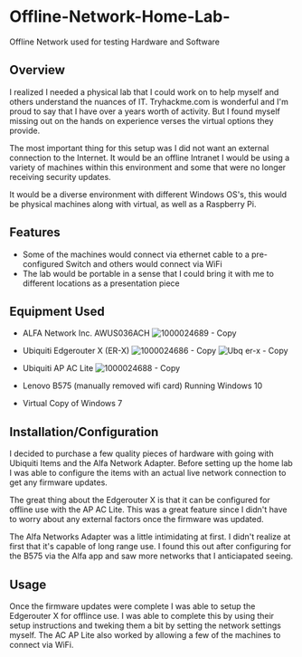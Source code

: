 # Offline-Network-Home-Lab-
Offline Network used for testing Hardware and Software

## Overview
I realized I needed a physical lab that I could work on to help myself and others understand the nuances of IT. 
Tryhackme.com is wonderful and I'm proud to say that I have over a years worth of activity. But I found myself missing out on the hands on experience verses the virtual options they provide. 

The most important thing for this setup was I did not want an external connection to the Internet. It would be an offline Intranet 
I would be using a variety of machines within this  environment and some that were no longer receiving security updates.   

It would be a diverse environment with different Windows OS's, this would be physical machines along with virtual, as well as a Raspberry Pi.

## Features

- Some of the machines would connect via ethernet cable to a pre-configured Switch and others would connect via WiFi
- The lab would be portable in a sense that I could bring it with me to different locations as a presentation piece

## Equipment Used 
- ALFA Network Inc. AWUS036ACH
  ![1000024689 - Copy](https://github.com/user-attachments/assets/31141798-8a2a-40be-bca3-26fb3b5babfc)

- Ubiquiti Edgerouter X (ER-X)
  ![1000024686 - Copy](https://github.com/user-attachments/assets/037a5d38-bdae-4394-8494-e3ce01844f18)
  ![Ubq er-x - Copy](https://github.com/user-attachments/assets/b49425fa-fb94-43f6-85cc-4e031c7b4ded)

- Ubiquiti AP AC Lite
  ![1000024688 - Copy](https://github.com/user-attachments/assets/4c54423e-fc74-4353-95c7-c8a521e48966)

- Lenovo B575 (manually removed wifi card) Running Windows 10
- Virtual Copy of Windows 7

## Installation/Configuration

I decided to purchase a few quality pieces of hardware with going with Ubiquiti Items and the Alfa Network Adapter. 
Before setting up the home lab I was able to configure the items with an actual live network connection to get any firmware updates. 

The great thing about the Edgerouter X is that it can be configured for offline use with the AP AC Lite.  This was a great feature since I didn't have to worry about any external factors once the firmware was updated. 

The Alfa Networks Adapter was a little intimidating at first. I didn't realize at first that it's capable of long range use. I found this out after configuring for the B575 via the Alfa app and saw more networks that I anticiapated seeing. 

## Usage

Once the firmware updates were complete I was able to setup the Edgerouter X for offlince use.  I was able to complete this by using their setup instructions and tweking them a bit by setting the network settings myself.  The AC AP Lite also worked by allowing a few of the machines to connect via WiFi.  


